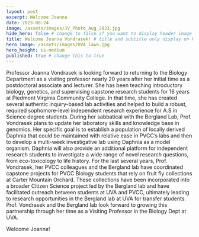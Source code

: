```yaml
---
layout: post
excerpt: Welcome Joanna
date: 2023-08-24
image: /assets/images/JV_Photo_Aug_2023.jpg
hide_hero: false # change to false if you want to display header image
title: Welcome Joanna Vondrasek! # title and subtitle only display on hero
hero_image: /assets/images/UVA_lawn.jpg
hero_height: is-medium
published: true # change this to true
---
```


Professor Joanna Vondrasek is looking forward to returning to the Biology Department as a visiting professor nearly 20 years after her initial time as a postdoctoral associate and lecturer. She has been teaching introductory biology, genetics, and supervising capstone research students for 16 years at Piedmont Virginia Community College. In that time, she has created several authentic inquiry-based lab activities and helped to build a robust, required sophomore-level independent research experience for A.S in Science degree students. During her sabbatical with the Bergland Lab, Prof. Vondrasek plans to update her laboratory skills and knowledge base in genomics. Her specific goal is to establish a population of locally derived Daphnia that could be maintained with relative ease in PVCC’s labs and then to develop a multi-week investigative lab using Daphnia as a model organism. Daphnia will also provide an additional platform for independent research students to investigate a wide range of novel research questions, from eco-toxicology to life history. For the last several years, Prof. Vondrasek, her PVCC colleagues and the Bergland lab have coordinated capstone projects for PVCC Biology students that rely on fruit fly collections at Carter Mountain Orchard. These collections have been incorporated into a broader Citizen Science project led by the Bergland lab and have facilitated outreach between students at UVA and PVCC, ultimately leading to research opportunities in the Bergland lab at UVA for transfer students. Prof. Vondrasek and the Bergland lab look forward to growing this partnership through her time as a Visiting Professor in the Biology Dept at UVA.


Welcome Joanna!
